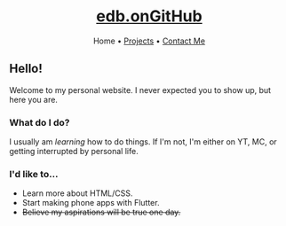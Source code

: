 <h1 align="center"><a href="the3dbb.github.io">edb.onGitHub</a></h1>
<p align="center">
  Home • <a href="projects">Projects</a> • <a href="contact">Contact Me</a>
</p>

<h2>Hello!</h2>
<p>Welcome to my personal website. I never expected you to show up, but here you are.</p>

<h3>What do I do?</h3>
<p>I usually am <em>learning</em> how to do things. If I'm not, I'm either on YT, MC, or getting interrupted by personal life.</p>

<h3>I'd like to...</h3>
<ul>
  <li>Learn more about HTML/CSS.</li>
  <li>Start making phone apps with Flutter.</li>
  <li><s>Believe my aspirations will be true one day.</s></li>
